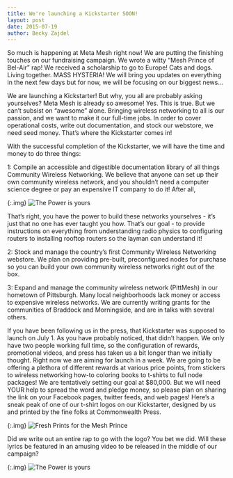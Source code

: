```yaml
---
title: We're launching a Kickstarter SOON!
layout: post
date: 2015-07-19
author: Becky Zajdel
---
```


So much is happening at Meta Mesh right now! We are putting the finishing touches on our fundraising campaign. We wrote a witty “Mesh Prince of Bel-Air” rap! We received a scholarship to go to Europe! Cats and dogs. Living together. MASS HYSTERIA! We will bring you updates on everything in the next few days but for now, we will be focusing on our biggest news...

We are launching a Kickstarter! But why, you all are probably asking yourselves? Meta Mesh is already so awesome! Yes. This is true. But we can’t subsist on “awesome” alone. Bringing wireless networking to all is our passion, and we want to make it our full-time jobs. In order to cover operational costs, write out documentation, and stock our webstore, we need seed money. That’s where the Kickstarter comes in! 

With the successful completion of the Kickstarter, we will have the time and money to do three things: 

1: Compile an accessible and digestible documentation library of all things Community Wireless Networking. We believe that anyone can set up their own community wireless network, and you shouldn’t need a computer science degree or pay an expensive IT company to do it! After all, 

{:.img}
![The Power is yours](http://imgur.com/dXCCJlC)

That’s right, you have the power to build these networks yourselves - it’s just that no one has ever taught you how. That’s our goal - to provide instructions on everything from understanding radio physics to configuring routers to installing rooftop routers so the layman can understand it! 

2: Stock and manage the country’s first Community Wireless Networking webstore. We plan on providing pre-built, preconfigured nodes for purchase so you can build your own community wireless networks right out of the box. 

3: Expand and manage the community wireless network (PittMesh) in our hometown of Pittsburgh. Many local neighborhoods lack money or access to expensive wireless networks. We are currently writing grants for the communities of Braddock and Morningside, and are in talks with several others. 

If you have been following us in the press, that Kickstarter was supposed to launch on July 1.  As you have probably noticed, that didn’t happen. We only have two people working full time, so the configuration of rewards, promotional videos, and press has taken us a bit longer than we initially thought.  Right now we are aiming for launch in a week. We are going to be offering a plethora of different rewards at various price points, from stickers to wireless networking how-to coloring books to t-shirts to full node packages! We are tentatively setting our goal at $80,000. But we will need YOUR help to spread the word and pledge money, so please plan on sharing the link on your Facebook pages, twitter feeds, and web pages! Here’s a sneak peak of one of our t-shirt logos on our Kickstarter, designed by us and printed by the fine folks at Commonwealth Press.

{:.img}
![Fresh Prints for the Mesh Prince](http://imgur.com/z2FOOW4)

Did we write out an entire rap to go with the logo? You bet we did. Will these lyrics be featured in an amusing video to be released in the middle of our campaign? 

{:.img}
![The Power is yours](http://imgur.com/9utS7DH)
